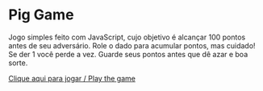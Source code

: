 # Pig Game

Jogo simples feito com JavaScript, cujo objetivo é alcançar 100 pontos antes de seu adversário. Role o dado para acumular pontos, mas cuidado! Se der 1 você perde a vez. Guarde seus pontos antes que dê azar e boa sorte.

[Clique aqui para jogar / Play the game](https://tabataramos.github.io/Pig-Game/)

